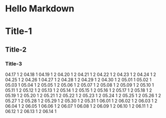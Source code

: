 Hello Markdown
====================

# Title-1
## Title-2
### Title-3

04.17  1  2
04.18  1
04.19  1  2
04.20  1  2
04.21  1  2
04.22  1  2
04.23  1  2
04.24  1  2
04.25  1  2
04.26  1
04.27  1  2
04.28  1  2
04.29  1  2
04.30  1  2
05.01  1
05.02  1
05.03  1
05.04  1  2
05.05  1  2
05.06  1  2
05.07  1  2
05.08  1  2
05.09  1  2
05.10  1
05.11  1  2
05.12  1  2
05.13  1  2
05.14  1  2
05.15  1  2
05.16  1  2
05.17  1  2
05.18  1  2
05.19  1  2
05.20  1  2
05.21  1  2
05.22  1  2
05.23  1  2
05.24  1  2
05.25  1  2
05.26  1  2
05.27  1  2
05.28  1  2
05.29  1  2
05.30  1  2
05.31  1
06.01  1  2
06.02  1  2
06.03  1  2
06.04  1  2
06.05  1
06.06  1  2
06.07  1
06.08  1  2
06.09  1  2
06.10  1  2
06.11  1  2
06.12  1  2
06.13  1  2
06.14  1
